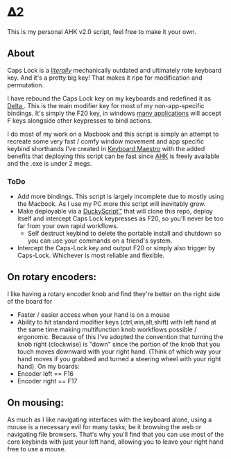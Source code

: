 # 𝚫2
This is my personal AHK v2.0 script, feel free to make it your own.
## About
Caps Lock is a *[literally](https://en.wikipedia.org/wiki/Caps_Lock#/media/File:Depressing_caps_lock.jpg)* mechanically outdated and ultimately rote keyboard key. And it's a pretty big key! That makes it ripe for modification and permutation. 

I have rebound the Caps Lock key on my keyboards and redefined it as [Delta ](https://en.wiktionary.org/wiki/%CE%94). This is the main modifier key for most of my non-app-specific bindings. It's simply the F20 key, in windows [many applications](https://stefansundin.github.io/altdrag/) will accept F keys alongside other keypresses to bind actions.

I do most of my work on a Macbook and this script is simply an attempt to recreate some very fast / comfy window movement and app specific keybind shorthands I've created in [Keyboard Maestro](https://www.keyboardmaestro.com/main/)  with the added benefits that deploying this script can be fast since [AHK](https://github.com/AutoHotkey/AutoHotkey/releases) is freely available and the .exe is under 2 megs. 
### ToDo
- Add more bindings. This script is largely incomplete due to mostly using the Macbook. As I use my PC more this script will inevitably grow.
- Make deployable via a [DuckyScript™️](https://docs.hak5.org/hak5-usb-rubber-ducky/duckyscript-tm-quick-reference) that will clone this repo, deploy itself and intercept Caps Lock keypresses as F20, so you'll never be too far from your own rapid workflows.
	-  Self destruct keybind to delete the portable install and shutdown so you can use your commands on a friend's system. 
-  Intercept the Caps-Lock key and output F20 or simply also trigger by Caps-Lock. Whichever is most reliable and flexible.
## On rotary encoders:
I like having a rotary encoder knob and find they're better on the right side of the board for
- Faster / easier access when your hand is on a mouse
- Ability to hit standard modifier keys (ctrl,win,alt,shift) with left hand at the same time making multifunction knob workflows possible / ergonomic.
Because of this I've adopted the convention that turning the knob right (clockwise) is "down" since the portion of the knob that you touch moves downward with your right hand. (Think of which way your hand moves if you grabbed and turned a steering wheel with your right hand).
On my boards:
- Encoder left == F16 
- Encoder right == F17
## On mousing:
As much as I like navigating interfaces with the keyboard alone, using a mouse is a necessary evil for many tasks; be it browsing the web or navigating file browsers. That's why you'll find that you can use most of the core keybinds with just your left hand, allowing you to leave your right hand free to use a mouse.
